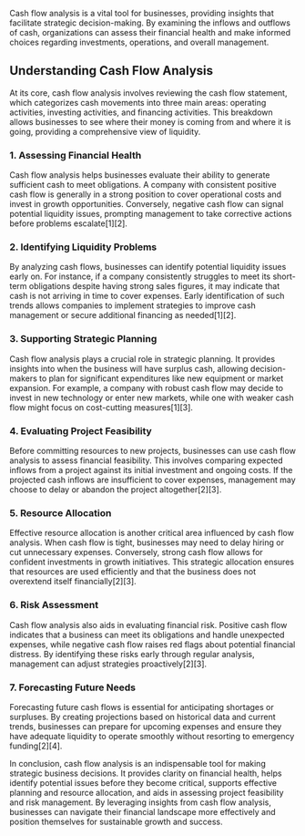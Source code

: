 Cash flow analysis is a vital tool for businesses, providing insights that facilitate strategic decision-making. By examining the inflows and outflows of cash, organizations can assess their financial health and make informed choices regarding investments, operations, and overall management.

## Understanding Cash Flow Analysis

At its core, cash flow analysis involves reviewing the cash flow statement, which categorizes cash movements into three main areas: operating activities, investing activities, and financing activities. This breakdown allows businesses to see where their money is coming from and where it is going, providing a comprehensive view of liquidity.

### 1. **Assessing Financial Health**

Cash flow analysis helps businesses evaluate their ability to generate sufficient cash to meet obligations. A company with consistent positive cash flow is generally in a strong position to cover operational costs and invest in growth opportunities. Conversely, negative cash flow can signal potential liquidity issues, prompting management to take corrective actions before problems escalate[1][2].

### 2. **Identifying Liquidity Problems**

By analyzing cash flows, businesses can identify potential liquidity issues early on. For instance, if a company consistently struggles to meet its short-term obligations despite having strong sales figures, it may indicate that cash is not arriving in time to cover expenses. Early identification of such trends allows companies to implement strategies to improve cash management or secure additional financing as needed[1][2].

### 3. **Supporting Strategic Planning**

Cash flow analysis plays a crucial role in strategic planning. It provides insights into when the business will have surplus cash, allowing decision-makers to plan for significant expenditures like new equipment or market expansion. For example, a company with robust cash flow may decide to invest in new technology or enter new markets, while one with weaker cash flow might focus on cost-cutting measures[1][3].

### 4. **Evaluating Project Feasibility**

Before committing resources to new projects, businesses can use cash flow analysis to assess financial feasibility. This involves comparing expected inflows from a project against its initial investment and ongoing costs. If the projected cash inflows are insufficient to cover expenses, management may choose to delay or abandon the project altogether[2][3].

### 5. **Resource Allocation**

Effective resource allocation is another critical area influenced by cash flow analysis. When cash flow is tight, businesses may need to delay hiring or cut unnecessary expenses. Conversely, strong cash flow allows for confident investments in growth initiatives. This strategic allocation ensures that resources are used efficiently and that the business does not overextend itself financially[2][3].

### 6. **Risk Assessment**

Cash flow analysis also aids in evaluating financial risk. Positive cash flow indicates that a business can meet its obligations and handle unexpected expenses, while negative cash flow raises red flags about potential financial distress. By identifying these risks early through regular analysis, management can adjust strategies proactively[2][3].

### 7. **Forecasting Future Needs**

Forecasting future cash flows is essential for anticipating shortages or surpluses. By creating projections based on historical data and current trends, businesses can prepare for upcoming expenses and ensure they have adequate liquidity to operate smoothly without resorting to emergency funding[2][4].

In conclusion, cash flow analysis is an indispensable tool for making strategic business decisions. It provides clarity on financial health, helps identify potential issues before they become critical, supports effective planning and resource allocation, and aids in assessing project feasibility and risk management. By leveraging insights from cash flow analysis, businesses can navigate their financial landscape more effectively and position themselves for sustainable growth and success.
